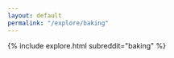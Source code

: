 ```yaml
---
layout: default
permalink: "/explore/baking"
---
```


{% include explore.html subreddit="baking" %}
